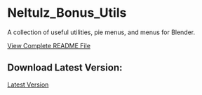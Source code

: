 # Neltulz_Bonus_Utils
A collection of useful utilities, pie menus, and menus for Blender.

[View Complete README File](https://www.logichaos.com/neltulz_blender_addons/neltulz_bonus_utils/README_Neltulz_Bonus_Utils)

## Download Latest Version:
[Latest Version](https://github.com/Neltulz/Neltulz_Bonus_Utils/releases)
